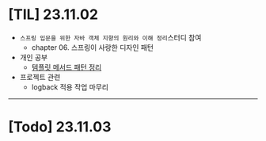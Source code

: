 # [TIL] 23.11.02
* `스프링 입문을 위한 자바 객체 지향의 원리와 이해 정리`스터디 참여
  * chapter 06. 스프링이 사랑한 디자인 패턴
* 개인 공부
  * [템플릿 메서드 패턴 정리](../design_pattern/template_method_pattern.md)
* 프로젝트 관련
  * logback 적용 작업 마무리
---

# [Todo] 23.11.03


 